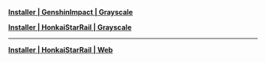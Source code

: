 **[Installer | GenshinImpact | Grayscale](https://autopatchhk.yuanshen.com/client_app/download/launcher/20240513154945_Z9PTR1tntRU1IfvL/GenshinImpact_install_202405121403.exe)**

**[Installer | HonkaiStarRail | Grayscale](https://autopatchos.starrails.com/client/download/20240510111438_uYehweFmfcfyFkBg/StarRail_setup_1.0.5.exe)**

---

**[Installer | HonkaiStarRail | Web](https://download-porter.hoyoverse.com/download-porter/2024/06/04/2.2_0604_setup_hoyoverse.exe?trace_key=StarRail_setup_ua_fcf6b29c47b3)**
